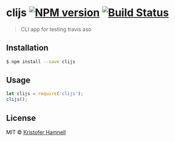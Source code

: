 # clijs [![NPM version](https://badge.fury.io/js/clijs.svg)](https://npmjs.org/package/clijs) [![Build Status](https://travis-ci.org/Touchpad/clijs.svg?branch=master)](https://travis-ci.org/Touchpad/clijs)

> CLI app for testing travis aso

## Installation

```sh
$ npm install --save clijs
```

## Usage

```js
let clijs = require('clijs');
clijs();
```

## License

MIT © [Kristofer Hamnell](http://kakburk.tk)
